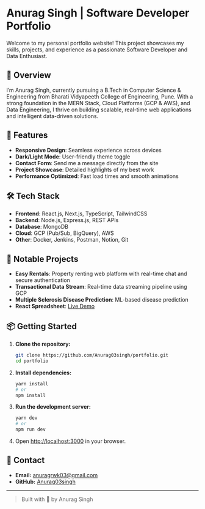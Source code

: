 # Anurag Singh | Software Developer Portfolio

Welcome to my personal portfolio website! This project showcases my skills, projects, and experience as a passionate Software Developer and Data Enthusiast.

## 🚀 Overview
I’m Anurag Singh, currently pursuing a B.Tech in Computer Science & Engineering from Bharati Vidyapeeth College of Engineering, Pune. With a strong foundation in the MERN Stack, Cloud Platforms (GCP & AWS), and Data Engineering, I thrive on building scalable, real-time web applications and intelligent data-driven solutions.

## 🌟 Features
- **Responsive Design**: Seamless experience across devices
- **Dark/Light Mode**: User-friendly theme toggle
- **Contact Form**: Send me a message directly from the site
- **Project Showcase**: Detailed highlights of my best work
- **Performance Optimized**: Fast load times and smooth animations

## 🛠️ Tech Stack
- **Frontend**: React.js, Next.js, TypeScript, TailwindCSS
- **Backend**: Node.js, Express.js, REST APIs
- **Database**: MongoDB
- **Cloud**: GCP (Pub/Sub, BigQuery), AWS
- **Other**: Docker, Jenkins, Postman, Notion, Git

## 📂 Notable Projects
- **Easy Rentals**: Property renting web platform with real-time chat and secure authentication
- **Transactional Data Stream**: Real-time data streaming pipeline using GCP
- **Multiple Sclerosis Disease Prediction**: ML-based disease prediction
- **React Spreadsheet**: [Live Demo](https://react-assignmentcheck.vercel.app/)

## 📦 Getting Started
1. **Clone the repository:**
   ```bash
   git clone https://github.com/Anurag03singh/portfolio.git
   cd portfolio
   ```
2. **Install dependencies:**
   ```bash
   yarn install
   # or
   npm install
   ```
3. **Run the development server:**
   ```bash
   yarn dev
   # or
   npm run dev
   ```
4. Open [http://localhost:3000](http://localhost:3000) in your browser.

## 📧 Contact
- **Email:** anuragrwk03@gmail.com
- **GitHub:** [Anurag03singh](https://github.com/Anurag03singh)

---

> Built with 💜 by Anurag Singh 